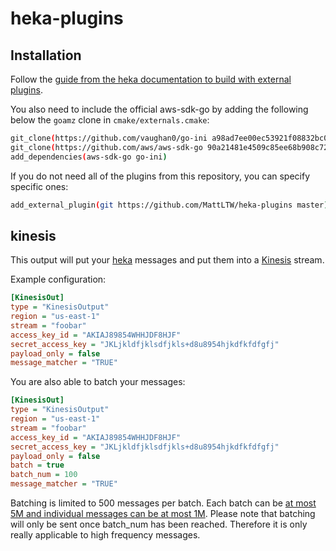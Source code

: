 # heka-plugins

## Installation
Follow the [guide from the heka documentation to build with external plugins][3].

You also need to include the official aws-sdk-go by adding the following below the `goamz` clone in `cmake/externals.cmake`:
```bash
git_clone(https://github.com/vaughan0/go-ini a98ad7ee00ec53921f08832bc06ecf7fd600e6a1)
git_clone(https://github.com/aws/aws-sdk-go 90a21481e4509c85ee68b908c72fe4b024311447)
add_dependencies(aws-sdk-go go-ini)
```

If you do not need all of the plugins from this repository, you can specify specific ones:
```bash
add_external_plugin(git https://github.com/MattLTW/heka-plugins master)
```

## kinesis
This output will put your [heka][1] messages and put them into a [Kinesis][2] stream.

Example configuration:

```ini
[KinesisOut]
type = "KinesisOutput"
region = "us-east-1"
stream = "foobar"
access_key_id = "AKIAJ89854WHHJDF8HJF"
secret_access_key = "JKLjkldfjklsdfjkls+d8u8954hjkdfkfdfgfj"
payload_only = false
message_matcher = "TRUE"
```

You are also able to batch your messages:

```ini
[KinesisOut]
type = "KinesisOutput"
region = "us-east-1"
stream = "foobar"
access_key_id = "AKIAJ89854WHHJDF8HJF"
secret_access_key = "JKLjkldfjklsdfjkls+d8u8954hjkdfkfdfgfj"
payload_only = false
batch = true
batch_num = 100
message_matcher = "TRUE"
```

Batching is limited to 500 messages per batch. Each batch can be [at most 5M and individual messages can be at most 1M][4]. Please note that batching will only be sent once batch_num has been reached. Therefore it is only really applicable to high frequency messages.

  [1]: https://hekad.readthedocs.org/en/latest/index.html
  [2]: https://aws.amazon.com/kinesis/
  [3]: http://hekad.readthedocs.org/en/latest/installing.html#building-hekad-with-external-plugins
  [4]: https://docs.aws.amazon.com/sdk-for-go/api/service/kinesis/Kinesis.html#PutRecords-instance_method
